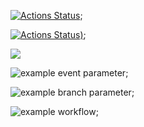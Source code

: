 [![Actions Status](https://github.com/ArturioM/frontend-project-lvl1/workflows/hexlet-check/badge.svg)](https://github.com/ArturioM/frontend-project-lvl1/actions);

[![Actions Status](https://github.com/ArturioM/frontend-project-lvl1/workflows/superlinter/badge.svg?event=pull_request))](https://github.com/ArturioM/frontend-project-lvl1/actions);

<a href="https://codeclimate.com/github/codeclimate/codeclimate/maintainability"><img src="https://api.codeclimate.com/v1/badges/a99a88d28ad37a79dbf6/maintainability" /></a>

![example event parameter](https://github.com/ArturioM/frontend-project-lvl1/workflows/superlinter/badge.svg?event=pull_request);

![example branch parameter](https://github.com/ArturioM/frontend-project-lvl1/workflows/superlinter/badge.svg?branch=feature-1);

![example workflow](https://github.com/ArturioM/frontend-project-lvl1/workflows/superlinter/badge.svg);
